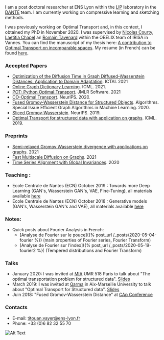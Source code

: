 I am a post doctoral researcher at ENS Lyon within the [LIP](http://www.ens-lyon.fr/LIP/) laboratory in the [DANTE](https://team.inria.fr/dante/team-members/) team. I am currently working on compressive learning and sketching methods.  

I was previously working on Optimal Transport and, in this context, I obtained my PhD in November 2020. I was supervised by [Nicolas Courty](http://people.irisa.fr/Nicolas.Courty/), [Laetitia Chapel](http://people.irisa.fr/Laetitia.Chapel/) an [Romain Tavenard](http://rtavenar.github.io/research/bio.html) within the OBELIX team of IRISA in Vannes. You can find the manuscript of my thesis here: [A contribution to Optimal Transport on incomparable spaces](https://arxiv.org/abs/2011.04447). My resume (in French) can be found [here](/materials/cv_longFR.pdf).

### Accepted Papers
- [Optimization of the Diffusion Time in Graph Diffused-Wasserstein Distances: Application to Domain Adaptation](https://hal.inria.fr/hal-03353622/document). ICTAI. 2021
- [Online Graph Dictionary Learning](http://proceedings.mlr.press/v139/vincent-cuaz21a.html). ICML. 2021.
- [POT: Python Optimal Transport](https://jmlr.org/papers/v22/20-451.html). JMLR Software. 2021
- [CO-Optimal Transport](https://papers.nips.cc/paper/2020/hash/cc384c68ad503482fb24e6d1e3b512ae-Abstract.html). NeurIPS. 2020.
- [Fused Gromov-Wasserstein Distance for Structured Objects](https://www.mdpi.com/1999-4893/13/9/212). Algorithms. Special Issue Efficient Graph Algorithms in Machine Learning. 2020.
- [Sliced Gromov-Wasserstein](https://papers.nips.cc/paper/9615-sliced-gromov-wasserstein). NeurIPS. 2019.
- [Optimal Transport for structured data with application on graphs](http://proceedings.mlr.press/v97/titouan19a.html). ICML. 2019.

### Preprints
- [Semi-relaxed Gromov Wasserstein divergence with applications on graphs](https://arxiv.org/abs/2110.02753). 2021
- [Fast Multiscale Diffusion on Graphs](https://arxiv.org/abs/2104.14652). 2021
- [Time Series Alignment with Global Invariances](https://arxiv.org/abs/2002.03848). 2020

### Teaching :
- Ecole Centrale de Nantes (ECN) October 2019 : Towards more Deep Learning (GAN's, Wasserstein GAN's, VAE, Fine-Tuning), all materials available [here](https://github.com/tvayer/tvayer.github.io/tree/master/cours/deep_ecn_2019) 
- Ecole Centrale de Nantes (ECN) October 2018 : Generative models (GAN's, Wasserstein GAN's and VAE), all materials available [here](https://github.com/tvayer/tvayer.github.io/tree/master/cours/deep_ecn_2018) 

### Notes:
- Quick posts about Fourier Analysis in French: 
	- [Analyse de Fourier sur le pouce]({% post_url /_posts/2020-05-04-fourier %}) (main properties of Fourier series, Fourier Transform)
	- [Analyse de Fourier sur l'index]({% post_url /_posts/2020-05-19-fourier2 %}) (Tempered distributions and Fourier Transform)

### Talks 
- January 2020: I was invited at [MIA](https://www6.inrae.fr/mia-paris) UMR 518 Paris to talk about "The optimal transportation problem for structured data". [Slides](/materials/prez_mia.pdf)
- March 2019: I was invited at [Qarma](https://qarma.lis-lab.fr/) in Aix-Marseille University to talk about "Optimal Transport for Structured data". [Slides](/materials/Titouan_Marseille_2019.pdf)
- Juin 2018: "Fused Gromov-Wasserstein Distance" at [CAp Conference](http://cap2018.litislab.fr/)

### Contacts

- E-mail: titouan.vayer@ens-lyon.fr
- Phone: +33 (0)6 82 32 55 70

![Alt Text](/materials/mouette.gif)
